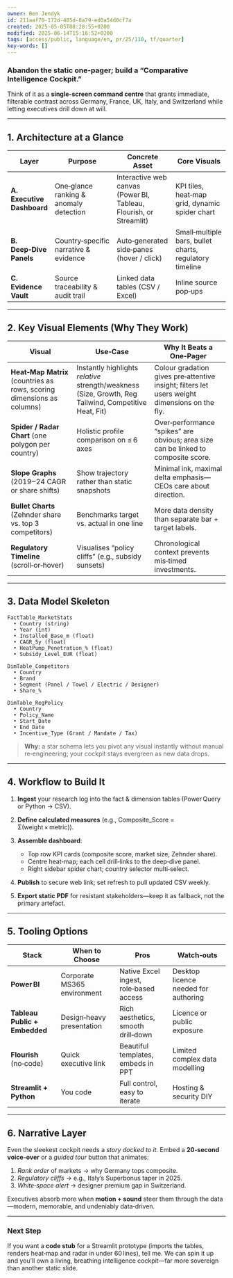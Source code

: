 ```yaml
---
owner: Ben Jendyk
id: 211aaf70-172d-485d-8a79-ed0a54d0cf7a
created: 2025-05-05T08:28:55+0200
modified: 2025-06-14T15:16:52+0200
tags: [access/public, language/en, pr/25/110, tf/quarter]
key-words: []
---
```


### Abandon the static one‑pager; build a **“Comparative Intelligence Cockpit.”**

Think of it as a **single‑screen command centre** that grants immediate, filterable contrast across Germany, France, UK, Italy, and Switzerland while letting executives drill down at will.

---

## 1. Architecture at a Glance

| Layer                      | Purpose                                | Concrete Asset                                                     | Core Visuals                                            |
| -------------------------- | -------------------------------------- | ------------------------------------------------------------------ | ------------------------------------------------------- |
| **A. Executive Dashboard** | One‑glance ranking & anomaly detection | Interactive web canvas (Power BI, Tableau, Flourish, or Streamlit) | KPI tiles, heat‑map grid, dynamic spider chart          |
| **B. Deep‑Dive Panels**    | Country‑specific narrative & evidence  | Auto‑generated side‑panes (hover / click)                          | Small‑multiple bars, bullet charts, regulatory timeline |
| **C. Evidence Vault**      | Source traceability & audit trail      | Linked data tables (CSV / Excel)                                   | Inline source pop‑ups                                   |

---

## 2. Key Visual Elements (Why They Work)

| Visual                                                                 | Use‑Case                                                                                              | Why It Beats a One‑Pager                                                                      |
| ---------------------------------------------------------------------- | ----------------------------------------------------------------------------------------------------- | --------------------------------------------------------------------------------------------- |
| **Heat‑Map Matrix** (countries as rows, scoring dimensions as columns) | Instantly highlights *relative* strength/weakness (Size, Growth, Reg Tailwind, Competitive Heat, Fit) | Colour gradation gives pre‑attentive insight; filters let users weight dimensions on the fly. |
| **Spider / Radar Chart** (one polygon per country)                     | Holistic profile comparison on ≤ 6 axes                                                               | Over‑performance “spikes” are obvious; area size can be linked to composite score.            |
| **Slope Graphs** (2019‒24 CAGR or share shifts)                        | Show trajectory rather than static snapshots                                                          | Minimal ink, maximal delta emphasis—CEOs care about direction.                                |
| **Bullet Charts** (Zehnder share vs. top 3 competitors)                | Benchmarks target vs. actual in one line                                                              | More data density than separate bar + target labels.                                          |
| **Regulatory Timeline** (scroll‑or‑hover)                              | Visualises “policy cliffs” (e.g., subsidy sunsets)                                                    | Chronological context prevents mis‑timed investments.                                         |

---

## 3. Data Model Skeleton

```
FactTable_MarketStats
  • Country (string)
  • Year (int)
  • Installed_Base_m (float)
  • CAGR_5y (float)
  • HeatPump_Penetration_% (float)
  • Subsidy_Level_EUR (float)

DimTable_Competitors
  • Country
  • Brand
  • Segment (Panel / Towel / Electric / Designer)
  • Share_% 

DimTable_RegPolicy
  • Country
  • Policy_Name
  • Start_Date
  • End_Date
  • Incentive_Type (Grant / Mandate / Tax)
```

> **Why:** a star schema lets you pivot any visual instantly without manual re‑engineering; your cockpit stays evergreen as new data drops.

---

## 4. Workflow to Build It

1. **Ingest** your research log into the fact & dimension tables (Power Query or Python → CSV).
2. **Define calculated measures** (e.g., Composite\_Score = Σ(weight × metric)).
3. **Assemble dashboard**:

   * Top row KPI cards (composite score, market size, Zehnder share).
   * Centre heat‑map; each cell drill‑links to the deep‑dive panel.
   * Right sidebar spider chart; country selector multi‑select.
4. **Publish** to secure web link; set refresh to pull updated CSV weekly.
5. **Export static PDF** for resistant stakeholders—keep it as fallback, not the primary artefact.

---

## 5. Tooling Options

| Stack                         | When to Choose              | Pros                                   | Watch‑outs                           |
| ----------------------------- | --------------------------- | -------------------------------------- | ------------------------------------ |
| **Power BI**                  | Corporate MS365 environment | Native Excel ingest, role‑based access | Desktop licence needed for authoring |
| **Tableau Public + Embedded** | Design‑heavy presentation   | Rich aesthetics, smooth drill‑down     | Licence or public exposure           |
| **Flourish** (no‑code)        | Quick executive link        | Beautiful templates, embeds in PPT     | Limited complex data modelling       |
| **Streamlit + Python**        | You code                    | Full control, easy to iterate          | Hosting & security DIY               |

---

## 6. Narrative Layer

Even the sleekest cockpit needs a *story docked to it.*
Embed a **20‑second voice‑over** or a *guided tour* button that animates:

1. *Rank order* of markets → why Germany tops composite.
2. *Regulatory cliffs* → e.g., Italy’s Superbonus taper in 2025.
3. *White‑space alert* → designer premium gap in Switzerland.

Executives absorb more when **motion + sound** steer them through the data—modern, memorable, and undeniably data‑driven.

---

### Next Step

If you want a **code stub** for a Streamlit prototype (imports the tables, renders heat‑map and radar in under 60 lines), tell me.  We can spin it up and you’ll own a living, breathing intelligence cockpit—far more sovereign than another static slide.
